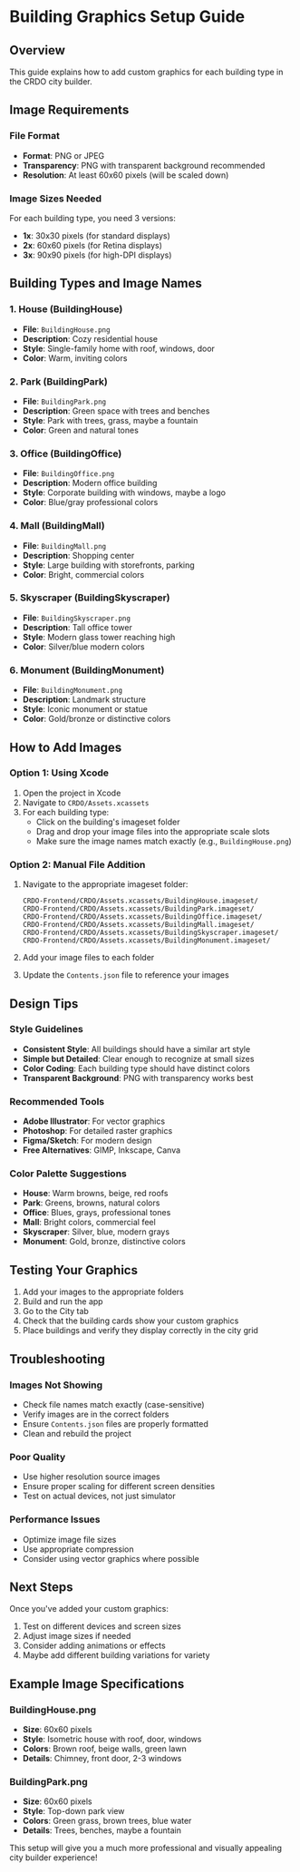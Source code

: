 # Building Graphics Setup Guide

## Overview
This guide explains how to add custom graphics for each building type in the CRDO city builder.

## Image Requirements

### File Format
- **Format**: PNG or JPEG
- **Transparency**: PNG with transparent background recommended
- **Resolution**: At least 60x60 pixels (will be scaled down)

### Image Sizes Needed
For each building type, you need 3 versions:
- **1x**: 30x30 pixels (for standard displays)
- **2x**: 60x60 pixels (for Retina displays)
- **3x**: 90x90 pixels (for high-DPI displays)

## Building Types and Image Names

### 1. House (BuildingHouse)
- **File**: `BuildingHouse.png`
- **Description**: Cozy residential house
- **Style**: Single-family home with roof, windows, door
- **Color**: Warm, inviting colors

### 2. Park (BuildingPark)
- **File**: `BuildingPark.png`
- **Description**: Green space with trees and benches
- **Style**: Park with trees, grass, maybe a fountain
- **Color**: Green and natural tones

### 3. Office (BuildingOffice)
- **File**: `BuildingOffice.png`
- **Description**: Modern office building
- **Style**: Corporate building with windows, maybe a logo
- **Color**: Blue/gray professional colors

### 4. Mall (BuildingMall)
- **File**: `BuildingMall.png`
- **Description**: Shopping center
- **Style**: Large building with storefronts, parking
- **Color**: Bright, commercial colors

### 5. Skyscraper (BuildingSkyscraper)
- **File**: `BuildingSkyscraper.png`
- **Description**: Tall office tower
- **Style**: Modern glass tower reaching high
- **Color**: Silver/blue modern colors

### 6. Monument (BuildingMonument)
- **File**: `BuildingMonument.png`
- **Description**: Landmark structure
- **Style**: Iconic monument or statue
- **Color**: Gold/bronze or distinctive colors

## How to Add Images

### Option 1: Using Xcode
1. Open the project in Xcode
2. Navigate to `CRDO/Assets.xcassets`
3. For each building type:
   - Click on the building's imageset folder
   - Drag and drop your image files into the appropriate scale slots
   - Make sure the image names match exactly (e.g., `BuildingHouse.png`)

### Option 2: Manual File Addition
1. Navigate to the appropriate imageset folder:
   ```
   CRDO-Frontend/CRDO/Assets.xcassets/BuildingHouse.imageset/
   CRDO-Frontend/CRDO/Assets.xcassets/BuildingPark.imageset/
   CRDO-Frontend/CRDO/Assets.xcassets/BuildingOffice.imageset/
   CRDO-Frontend/CRDO/Assets.xcassets/BuildingMall.imageset/
   CRDO-Frontend/CRDO/Assets.xcassets/BuildingSkyscraper.imageset/
   CRDO-Frontend/CRDO/Assets.xcassets/BuildingMonument.imageset/
   ```

2. Add your image files to each folder
3. Update the `Contents.json` file to reference your images

## Design Tips

### Style Guidelines
- **Consistent Style**: All buildings should have a similar art style
- **Simple but Detailed**: Clear enough to recognize at small sizes
- **Color Coding**: Each building type should have distinct colors
- **Transparent Background**: PNG with transparency works best

### Recommended Tools
- **Adobe Illustrator**: For vector graphics
- **Photoshop**: For detailed raster graphics
- **Figma/Sketch**: For modern design
- **Free Alternatives**: GIMP, Inkscape, Canva

### Color Palette Suggestions
- **House**: Warm browns, beige, red roofs
- **Park**: Greens, browns, natural colors
- **Office**: Blues, grays, professional tones
- **Mall**: Bright colors, commercial feel
- **Skyscraper**: Silver, blue, modern grays
- **Monument**: Gold, bronze, distinctive colors

## Testing Your Graphics

1. Add your images to the appropriate folders
2. Build and run the app
3. Go to the City tab
4. Check that the building cards show your custom graphics
5. Place buildings and verify they display correctly in the city grid

## Troubleshooting

### Images Not Showing
- Check file names match exactly (case-sensitive)
- Verify images are in the correct folders
- Ensure `Contents.json` files are properly formatted
- Clean and rebuild the project

### Poor Quality
- Use higher resolution source images
- Ensure proper scaling for different screen densities
- Test on actual devices, not just simulator

### Performance Issues
- Optimize image file sizes
- Use appropriate compression
- Consider using vector graphics where possible

## Next Steps

Once you've added your custom graphics:
1. Test on different devices and screen sizes
2. Adjust image sizes if needed
3. Consider adding animations or effects
4. Maybe add different building variations for variety

## Example Image Specifications

### BuildingHouse.png
- **Size**: 60x60 pixels
- **Style**: Isometric house with roof, door, windows
- **Colors**: Brown roof, beige walls, green lawn
- **Details**: Chimney, front door, 2-3 windows

### BuildingPark.png
- **Size**: 60x60 pixels
- **Style**: Top-down park view
- **Colors**: Green grass, brown trees, blue water
- **Details**: Trees, benches, maybe a fountain

This setup will give you a much more professional and visually appealing city builder experience! 